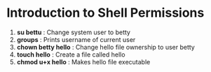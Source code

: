 # Introduction to Shell Permissions
  1. **su bettu** : Change system user to betty
  2. **groups** : Prints username of current user
  3. **chown betty hello** : Change hello file ownership to user betty
  4. **touch hello** : Create a file called hello
  5. **chmod u+x hello** : Makes hello file executable
